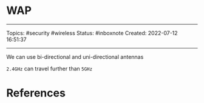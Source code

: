 # WAP
---
Topics: #security #wireless
Status: #inboxnote
Created: 2022-07-12 16:51:37

---

We can use bi-directional and uni-directional antennas

`2.4GHz` can travel further than `5GHz`

# References
